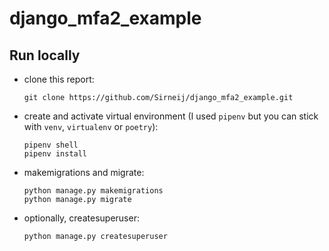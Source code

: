 # django_mfa2_example

## Run locally

- clone this report:
  ```
  git clone https://github.com/Sirneij/django_mfa2_example.git
  ```
- create and activate virtual environment (I used `pipenv` but you can stick with `venv`, `virtualenv` or `poetry`):
  ```
  pipenv shell
  pipenv install
  ```
- makemigrations and migrate:
  ```
  python manage.py makemigrations
  python manage.py migrate
  ```
- optionally, createsuperuser:
  ```
  python manage.py createsuperuser
  ```
